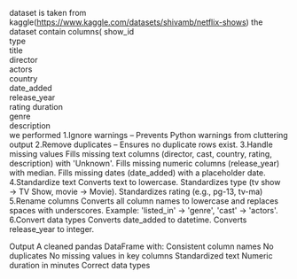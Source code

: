 dataset is taken from kaggle(https://www.kaggle.com/datasets/shivamb/netflix-shows)
the dataset contain columns(
show_id                 
type                
title              
director                
actors            
country            
date_added    
release_year             
rating
duration               
genre             
description   
we performed 
1.Ignore warnings – Prevents Python warnings from cluttering output
2.Remove duplicates – Ensures no duplicate rows exist.
3.Handle missing values
Fills missing text columns (director, cast, country, rating, description) with 'Unknown'.
Fills missing numeric columns (release_year) with median.
Fills missing dates (date_added) with a placeholder date.
4.Standardize text
Converts text to lowercase.
Standardizes type (tv show → TV Show, movie → Movie).
Standardizes rating (e.g., pg-13, tv-ma)
5.Rename columns
Converts all column names to lowercase and replaces spaces with underscores.
Example: 'listed_in' → 'genre', 'cast' → 'actors'.
6.Convert data types
Converts date_added to datetime.
Converts release_year to integer.

Output
A cleaned pandas DataFrame with:
Consistent column names
No duplicates
No missing values in key columns
Standardized text
Numeric duration in minutes
Correct data types
